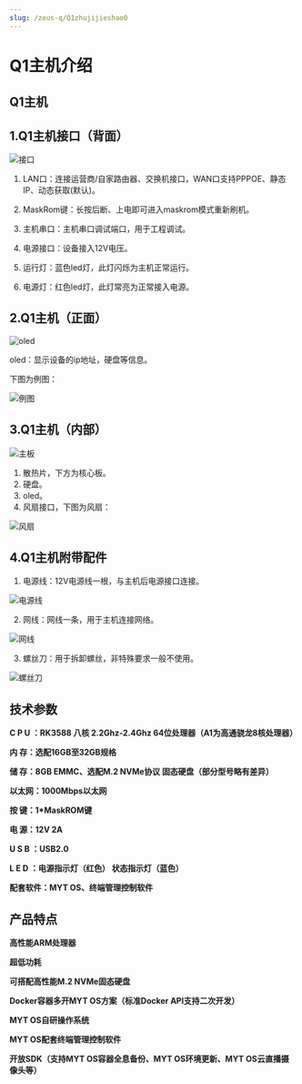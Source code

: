 ```yaml
---
slug: /zeus-q/Q1zhujijieshao0
---
```

# Q1主机介绍



## Q1主机



## 1.Q1主机接口（背面）

![接口](/img/接口.jpg)

1. LAN口：连接运营商/自家路由器、交换机接口，WAN口支持PPPOE、静态IP、动态获取(默认)。

2. MaskRom键：长按后断、上电即可进入maskrom模式重新刷机。

3. 主机串口：主机串口调试端口，用于工程调试。

4. 电源接口：设备接入12V电压。

5. 运行灯：蓝色led灯，此灯闪烁为主机正常运行。

6. 电源灯：红色led灯，此灯常亮为正常接入电源。

   

## 2.Q1主机（正面）

![oled](/img/oled.jpg)

oled：显示设备的ip地址，硬盘等信息。

下图为例图：

![例图](/img/例图.jpg)



## 3.Q1主机（内部）

![主板](/img/主板.png)

1. 散热片，下方为核心板。
2. 硬盘。
3. oled。
4. 风扇接口，下图为风扇：

![风扇](/img/风扇.jpg)





## 4.Q1主机附带配件

1. 电源线：12V电源线一根，与主机后电源接口连接。

![电源线](/img/电源线.jpg)



2. 网线：网线一条，用于主机连接网络。

![网线](/img/网线.jpg)



3. 螺丝刀：用于拆卸螺丝，非特殊要求一般不使用。

![螺丝刀](/img/螺丝刀.jpg)


## 技术参数

**C P U ：RK3588 八核 2.2Ghz-2.4Ghz 64位处理器（A1为高通骁龙8核处理器）**

**内  存：选配16GB至32GB规格**

**储  存：8GB EMMC、选配M.2 NVMe协议 固态硬盘（部分型号略有差异）**

**以太网：1000Mbps以太网**

**按  键：1*MaskROM键**

**电  源：12V 2A**

**U S B  ：USB2.0**

**L E D  ：电源指示灯（红色） 状态指示灯（蓝色）**

**配套软件：MYT OS、终端管理控制软件**


## 产品特点

**高性能ARM处理器**

**超低功耗**

**可搭配高性能M.2 NVMe固态硬盘**

**Docker容器多开MYT OS方案（标准Docker API支持二次开发）**

**MYT OS自研操作系统**

**MYT OS配套终端管理控制软件**

**开放SDK（支持MYT OS容器全息备份、MYT OS环境更新、MYT OS云直播摄像头等）**